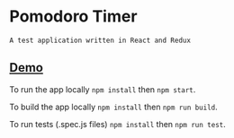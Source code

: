# Pomodoro Timer

    A test application written in React and Redux

## [Demo](http://steveminor.net/Pomodoro-Timer)

To run the app locally `npm install` then `npm start`.

To build the app locally `npm install` then `npm run build`.

To run tests (.spec.js files) `npm install` then `npm run test`.